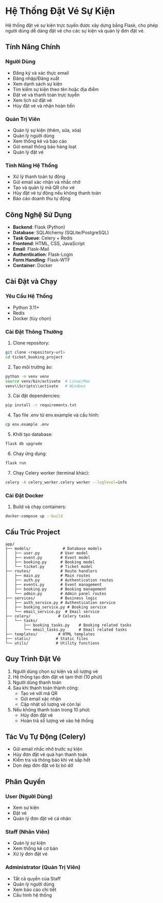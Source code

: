 # Hệ Thống Đặt Vé Sự Kiện

Hệ thống đặt vé sự kiện trực tuyến được xây dựng bằng Flask, cho phép người dùng dễ dàng đặt vé cho các sự kiện và quản lý đơn đặt vé.

## Tính Năng Chính

### Người Dùng
- Đăng ký và xác thực email
- Đăng nhập/Đăng xuất
- Xem danh sách sự kiện
- Tìm kiếm sự kiện theo tên hoặc địa điểm
- Đặt vé và thanh toán trực tuyến
- Xem lịch sử đặt vé
- Hủy đặt vé và nhận hoàn tiền

### Quản Trị Viên
- Quản lý sự kiện (thêm, sửa, xóa)
- Quản lý người dùng
- Xem thống kê và báo cáo
- Gửi email thông báo hàng loạt
- Quản lý đặt vé

### Tính Năng Hệ Thống
- Xử lý thanh toán tự động
- Gửi email xác nhận và nhắc nhở
- Tạo và quản lý mã QR cho vé
- Hủy đặt vé tự động nếu không thanh toán
- Báo cáo doanh thu tự động

## Công Nghệ Sử Dụng

- **Backend**: Flask (Python)
- **Database**: SQLAlchemy (SQLite/PostgreSQL)
- **Task Queue**: Celery + Redis
- **Frontend**: HTML, CSS, JavaScript
- **Email**: Flask-Mail
- **Authentication**: Flask-Login
- **Form Handling**: Flask-WTF
- **Container**: Docker

## Cài Đặt và Chạy

### Yêu Cầu Hệ Thống
- Python 3.11+
- Redis
- Docker (tùy chọn)

### Cài Đặt Thông Thường

1. Clone repository:
```bash
git clone <repository-url>
cd ticket_booking_project
```

2. Tạo môi trường ảo:
```bash
python -m venv venv
source venv/bin/activate  # Linux/Mac
venv\\Scripts\\activate   # Windows
```

3. Cài đặt dependencies:
```bash
pip install -r requirements.txt
```

4. Tạo file .env từ env.example và cấu hình:
```bash
cp env.example .env
```

5. Khởi tạo database:
```bash
flask db upgrade
```

6. Chạy ứng dụng:
```bash
flask run
```

7. Chạy Celery worker (terminal khác):
```bash
celery -A celery_worker.celery worker --loglevel=info
```

### Cài Đặt Docker

1. Build và chạy containers:
```bash
docker-compose up --build
```

## Cấu Trúc Project

```
app/
├── models/              # Database models
│   ├── user.py         # User model
│   ├── event.py        # Event model
│   ├── booking.py      # Booking model
│   └── ticket.py       # Ticket model
├── routes/             # Route handlers
│   ├── main.py         # Main routes
│   ├── auth.py         # Authentication routes
│   ├── events.py       # Event management
│   ├── booking.py      # Booking management
│   └── admin.py        # Admin panel routes
├── services/           # Business logic
│   ├── auth_service.py # Authentication service
│   ├── booking_service.py # Booking service
│   └── email_service.py  # Email service
├── celery/            # Celery tasks
│   └── tasks/
│       ├── booking_tasks.py    # Booking related tasks
│       └── email_tasks.py      # Email related tasks
├── templates/         # HTML templates
├── static/           # Static files
└── utils/            # Utility functions
```

## Quy Trình Đặt Vé

1. Người dùng chọn sự kiện và số lượng vé
2. Hệ thống tạo đơn đặt vé tạm thời (10 phút)
3. Người dùng thanh toán
4. Sau khi thanh toán thành công:
   - Tạo vé với mã QR
   - Gửi email xác nhận
   - Cập nhật số lượng vé còn lại
5. Nếu không thanh toán trong 10 phút:
   - Hủy đơn đặt vé
   - Hoàn trả số lượng vé vào hệ thống

## Tác Vụ Tự Động (Celery)

- Gửi email nhắc nhở trước sự kiện
- Hủy đơn đặt vé quá hạn thanh toán
- Kiểm tra và thông báo khi vé sắp hết
- Dọn dẹp đơn đặt vé bị bỏ dở

## Phân Quyền

### User (Người Dùng)
- Xem sự kiện
- Đặt vé
- Quản lý đơn đặt vé cá nhân

### Staff (Nhân Viên)
- Quản lý sự kiện
- Xem thống kê cơ bản
- Xử lý đơn đặt vé

### Administrator (Quản Trị Viên)
- Tất cả quyền của Staff
- Quản lý người dùng
- Xem báo cáo chi tiết
- Cấu hình hệ thống